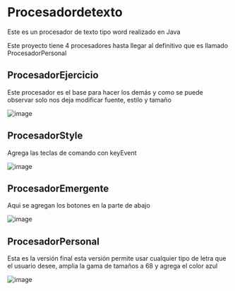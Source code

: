 # Procesadordetexto

Este es un procesador de texto tipo word realizado en Java

Este proyecto tiene 4 procesadores hasta llegar al definitivo que es llamado ProcesadorPersonal

## ProcesadorEjercicio
Este procesador es el base para hacer los demás y como se puede observar solo nos deja modificar fuente, estilo y tamaño

![image](https://user-images.githubusercontent.com/93608793/181360616-441f237f-c68b-4b90-96c1-70c15cdcd96c.png)

## ProcesadorStyle

Agrega las teclas de comando con keyEvent

![image](https://user-images.githubusercontent.com/93608793/181361339-60e241ad-4ab9-439a-8f0d-490755f3b398.png)

## ProcesadorEmergente

Aqui se agregan los botones en la parte de abajo

![image](https://user-images.githubusercontent.com/93608793/181360950-641be8f2-5812-4c30-adc8-19d3c9dea591.png)

## ProcesadorPersonal

Esta es la versión final esta versión permite usar cualquier tipo de letra que el usuario desee, amplia la gama de tamaños a 68 y agrega el color azul

![image](https://user-images.githubusercontent.com/93608793/181362140-5f1ced13-2c24-4424-bc6e-d1c9b07dc433.png)

